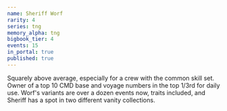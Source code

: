 ```yaml
---
name: Sheriff Worf
rarity: 4
series: tng
memory_alpha: tng
bigbook_tier: 4
events: 15
in_portal: true
published: true
---
```


Squarely above average, especially for a crew with the common skill set. Owner of a top 10 CMD base and voyage numbers in the top 1/3rd for daily use. Worf's variants are over a dozen events now, traits included, and Sheriff has a spot in two different vanity collections.
